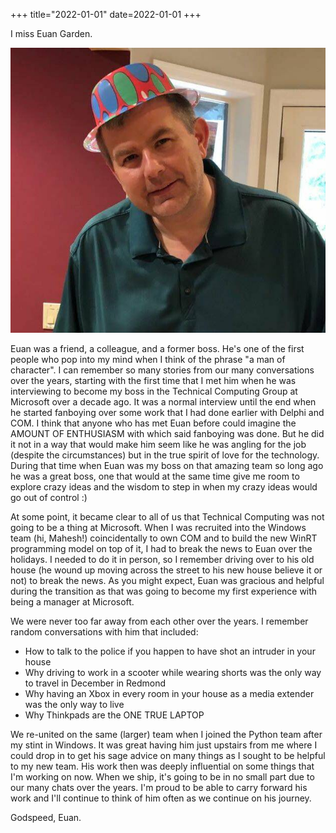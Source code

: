+++
title="2022-01-01"
date=2022-01-01
+++

I miss Euan Garden. 

![Euan Garden](2022-01-01-09-37-04.png)

Euan was a friend, a colleague, and a former boss. He's one of the first
people who pop into my mind when I think of the phrase "a man of character". I
can remember so many stories from our many conversations over the years,
starting with the first time that I met him when he was interviewing to become
my boss in the Technical Computing Group at Microsoft over a decade ago. It
was a normal interview until the end when he started fanboying over some work
that I had done earlier with Delphi and COM. I think that anyone who has met
Euan before could imagine the AMOUNT OF ENTHUSIASM with which said fanboying
was done. But he did it not in a way that would make him seem like he was
angling for the job (despite the circumstances) but in the true spirit of love
for the technology. During that time when Euan was my boss on that amazing
team so long ago he was a great boss, one that would at the same time give me
room to explore crazy ideas and the wisdom to step in when my crazy ideas
would go out of control :)

At some point, it became clear to all of us that Technical Computing was not
going to be a thing at Microsoft. When I was recruited into the Windows team
(hi, Mahesh!) coincidentally to own COM and to build the new WinRT programming
model on top of it, I had to break the news to Euan over the holidays. I
needed to do it in person, so I remember driving over to his old house (he
wound up moving across the street to his new house believe it or not) to break
the news. As you might expect, Euan was gracious and helpful during the
transition as that was going to become my first experience with being a
manager at Microsoft.

We were never too far away from each other over the years. I remember random
conversations with him that included:

- How to talk to the police if you happen to have shot an intruder in your
  house
- Why driving to work in a scooter while wearing shorts was the only way to
  travel in December in Redmond
- Why having an Xbox in every room in your house as a media extender was the
  only way to live
- Why Thinkpads are the ONE TRUE LAPTOP

We re-united on the same (larger) team when I joined the Python team after my
stint in Windows. It was great having him just upstairs from me where I could
drop in to get his sage advice on many things as I sought to be helpful to my
new team. His work then was deeply influential on some things that I'm working
on now. When we ship, it's going to be in no small part due to our many chats
over the years. I'm proud to be able to carry forward his work and I'll
continue to think of him often as we continue on his journey.

Godspeed, Euan.
